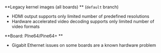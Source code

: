 **Legacy kernel images (all boards) ** (`default` branch)

- HDMI output supports only limited number of predefined resolutions
- Hardware accelerated video decoding supports only limited number of video formats

**Board: PIne64/Pine64+ **

- Gigabit Ethernet issues on some boards are a known hardware problem
